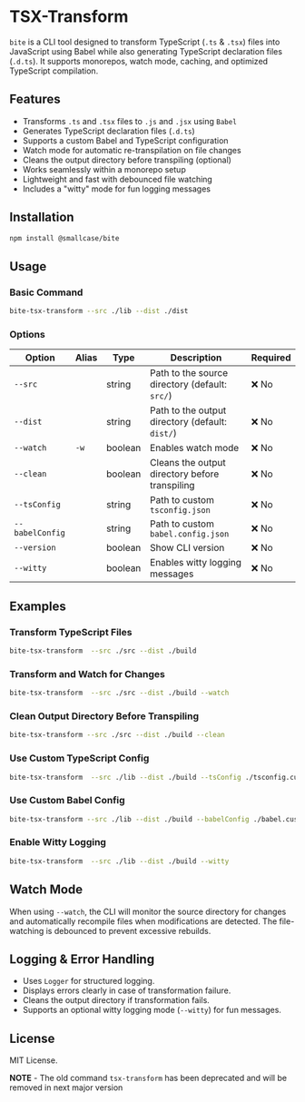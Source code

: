 # TSX-Transform

`bite` is a CLI tool designed to transform TypeScript (`.ts` & `.tsx`) files into JavaScript using Babel while also generating TypeScript declaration files (`.d.ts`). It supports monorepos, watch mode, caching, and optimized TypeScript compilation.

## Features

- Transforms `.ts` and `.tsx` files to `.js` and `.jsx` using `Babel`
- Generates TypeScript declaration files (`.d.ts`)
- Supports a custom Babel and TypeScript configuration
- Watch mode for automatic re-transpilation on file changes
- Cleans the output directory before transpiling (optional)
- Works seamlessly within a monorepo setup
- Lightweight and fast with debounced file watching
- Includes a "witty" mode for fun logging messages

## Installation

```sh
npm install @smallcase/bite
```

## Usage

### Basic Command

```sh
bite-tsx-transform --src ./lib --dist ./dist
```

### Options

| Option          | Alias | Type    | Description                                     | Required |
| --------------- | ----- | ------- | ----------------------------------------------- | -------- |
| `--src`         |       | string  | Path to the source directory (default: `src/`)  | ❌ No    |
| `--dist`        |       | string  | Path to the output directory (default: `dist/`) | ❌ No    |
| `--watch`       | `-w`  | boolean | Enables watch mode                              | ❌ No    |
| `--clean`       |       | boolean | Cleans the output directory before transpiling  | ❌ No    |
| `--tsConfig`    |       | string  | Path to custom `tsconfig.json`                  | ❌ No    |
| `--babelConfig` |       | string  | Path to custom `babel.config.json`              | ❌ No    |
| `--version`     |       | boolean | Show CLI version                                | ❌ No    |
| `--witty`       |       | boolean | Enables witty logging messages                  | ❌ No    |

## Examples

### Transform TypeScript Files

```sh
bite-tsx-transform  --src ./src --dist ./build
```

### Transform and Watch for Changes

```sh
bite-tsx-transform  --src ./src --dist ./build --watch
```

### Clean Output Directory Before Transpiling

```sh
bite-tsx-transform --src ./src --dist ./build --clean
```

### Use Custom TypeScript Config

```sh
bite-tsx-transform  --src ./lib --dist ./build --tsConfig ./tsconfig.custom.json
```

### Use Custom Babel Config

```sh
bite-tsx-transform --src ./lib --dist ./build --babelConfig ./babel.custom.json
```

### Enable Witty Logging

```sh
bite-tsx-transform  --src ./lib --dist ./build --witty
```

## Watch Mode

When using `--watch`, the CLI will monitor the source directory for changes and automatically recompile files when modifications are detected. The file-watching is debounced to prevent excessive rebuilds.

## Logging & Error Handling

- Uses `Logger` for structured logging.
- Displays errors clearly in case of transformation failure.
- Cleans the output directory if transformation fails.
- Supports an optional witty logging mode (`--witty`) for fun messages.

## License

MIT License.

**NOTE** - The old command `tsx-transform` has been deprecated and will be removed in next major version
